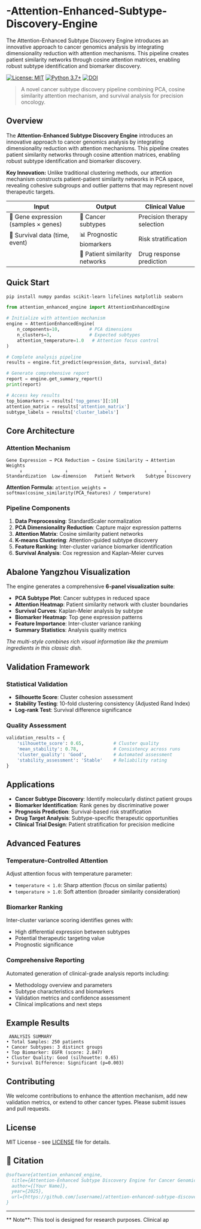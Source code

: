 # -Attention-Enhanced-Subtype-Discovery-Engine
The Attention-Enhanced Subtype Discovery Engine introduces an innovative approach to cancer genomics analysis by integrating dimensionality reduction with attention mechanisms. This pipeline creates patient similarity networks through cosine attention matrices, enabling robust subtype identification and biomarker discovery.

[![License: MIT](https://img.shields.io/badge/License-MIT-yellow.svg)](https://opensource.org/licenses/MIT)
[![Python 3.7+](https://img.shields.io/badge/python-3.7+-blue.svg)](https://www.python.org/downloads/)
[![DOI](https://zenodo.org/badge/DOI/10.5281/zenodo.XXXXXXX.svg)](https://doi.org/10.5281/zenodo.XXXXXXX)

> A novel cancer subtype discovery pipeline combining PCA, cosine similarity attention mechanism, and survival analysis for precision oncology.

##  Overview

The **Attention-Enhanced Subtype Discovery Engine** introduces an innovative approach to cancer genomics analysis by integrating dimensionality reduction with attention mechanisms. This pipeline creates patient similarity networks through cosine attention matrices, enabling robust subtype identification and biomarker discovery.

**Key Innovation:** Unlike traditional clustering methods, our attention mechanism constructs patient-patient similarity networks in PCA space, revealing cohesive subgroups and outlier patterns that may represent novel therapeutic targets.

| Input | Output | Clinical Value |
|-------|--------|----------------|
| 🧬 Gene expression (samples × genes) | 🎯 Cancer subtypes | Precision therapy selection |
| 🏥 Survival data (time, event) | 📊 Prognostic biomarkers | Risk stratification |
| | 🔗 Patient similarity networks | Drug response prediction |

## Quick Start

```bash
pip install numpy pandas scikit-learn lifelines matplotlib seaborn
```

```python
from attention_enhanced_engine import AttentionEnhancedEngine

# Initialize with attention mechanism
engine = AttentionEnhancedEngine(
    n_components=10,           # PCA dimensions
    n_clusters=3,              # Expected subtypes
    attention_temperature=1.0   # Attention focus control
)

# Complete analysis pipeline
results = engine.fit_predict(expression_data, survival_data)

# Generate comprehensive report
report = engine.get_summary_report()
print(report)

# Access key results
top_biomarkers = results['top_genes'][:10]
attention_matrix = results['attention_matrix']
subtype_labels = results['cluster_labels']
```

## Core Architecture

### **Attention Mechanism**
```
Gene Expression → PCA Reduction → Cosine Similarity → Attention Weights
     ↓                ↓               ↓                    ↓
Standardization  Low-dimension   Patient Network    Subtype Discovery
```

**Attention Formula:** `attention_weights = softmax(cosine_similarity(PCA_features) / temperature)`

### **Pipeline Components**
1. **Data Preprocessing**: StandardScaler normalization
2. **PCA Dimensionality Reduction**: Capture major expression patterns  
3. **Attention Matrix**: Cosine similarity patient networks
4. **K-means Clustering**: Attention-guided subtype discovery
5. **Feature Ranking**: Inter-cluster variance biomarker identification
6. **Survival Analysis**: Cox regression and Kaplan-Meier curves

## Abalone Yangzhou Visualization

The engine generates a comprehensive **6-panel visualization suite**:

- **PCA Subtype Plot**: Cancer subtypes in reduced space
- **Attention Heatmap**: Patient similarity network with cluster boundaries
- **Survival Curves**: Kaplan-Meier analysis by subtype
- **Biomarker Heatmap**: Top gene expression patterns
- **Feature Importance**: Inter-cluster variance ranking
- **Summary Statistics**: Analysis quality metrics

*The multi-style combines rich visual information like the premium ingredients in this classic dish.*

## Validation Framework

### **Statistical Validation**
- **Silhouette Score**: Cluster cohesion assessment
- **Stability Testing**: 10-fold clustering consistency (Adjusted Rand Index)
- **Log-rank Test**: Survival difference significance

### **Quality Assessment**
```python
validation_results = {
    'silhouette_score': 0.65,           # Cluster quality
    'mean_stability': 0.78,             # Consistency across runs  
    'cluster_quality': 'Good',          # Automated assessment
    'stability_assessment': 'Stable'    # Reliability rating
}
```

##  Applications

- **Cancer Subtype Discovery**: Identify molecularly distinct patient groups
- **Biomarker Identification**: Rank genes by discriminative power
- **Prognosis Prediction**: Survival-based risk stratification  
- **Drug Target Analysis**: Subtype-specific therapeutic opportunities
- **Clinical Trial Design**: Patient stratification for precision medicine

## Advanced Features

### **Temperature-Controlled Attention**
Adjust attention focus with temperature parameter:
- `temperature < 1.0`: Sharp attention (focus on similar patients)
- `temperature > 1.0`: Soft attention (broader similarity consideration)

### **Biomarker Ranking**
Inter-cluster variance scoring identifies genes with:
- High differential expression between subtypes
- Potential therapeutic targeting value
- Prognostic significance

### **Comprehensive Reporting**
Automated generation of clinical-grade analysis reports including:
- Methodology overview and parameters
- Subtype characteristics and biomarkers
- Validation metrics and confidence assessment
- Clinical implications and next steps

## Example Results

```
 ANALYSIS SUMMARY
• Total Samples: 250 patients
• Cancer Subtypes: 3 distinct groups  
• Top Biomarker: EGFR (score: 2.847)
• Cluster Quality: Good (silhouette: 0.65)
• Survival Difference: Significant (p=0.003)
```

##  Contributing

We welcome contributions to enhance the attention mechanism, add new validation metrics, or extend to other cancer types. Please submit issues and pull requests.

##  License

MIT License - see [LICENSE](LICENSE) file for details.

## 📎 Citation

```bibtex
@software{attention_enhanced_engine,
  title={Attention-Enhanced Subtype Discovery Engine for Cancer Genomics},
  author={[Your Name]},
  year={2025},
  url={https://github.com/[username]/attention-enhanced-subtype-discovery}
}
```

---

** Note**: This tool is designed for research purposes. Clinical ap
